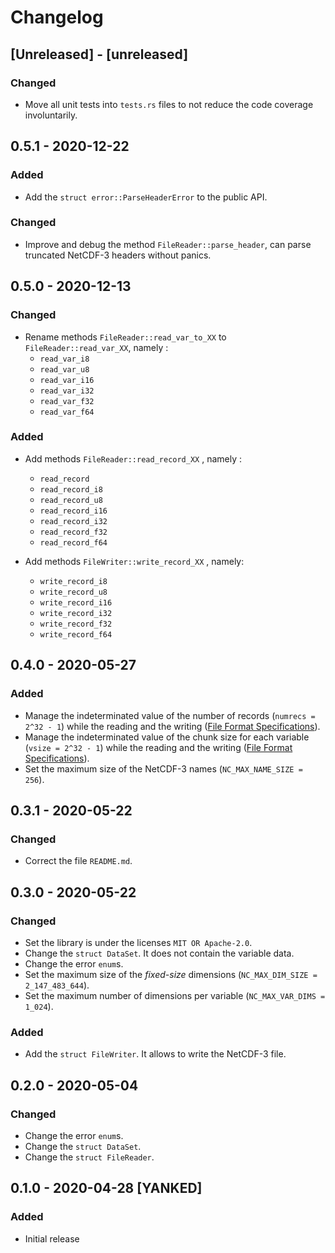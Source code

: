 # Changelog

## [Unreleased] - [unreleased]

### Changed

- Move all unit tests into `tests.rs` files to not reduce the code coverage involuntarily.

## 0.5.1 - 2020-12-22

### Added

- Add the `struct error::ParseHeaderError` to the public API.

### Changed

- Improve and debug the method `FileReader::parse_header`, can parse truncated NetCDF-3 headers without panics.

## 0.5.0 - 2020-12-13

### Changed

- Rename methods `FileReader::read_var_to_XX` to `FileReader::read_var_XX`, namely :
    - `read_var_i8`
    - `read_var_u8`
    - `read_var_i16`
    - `read_var_i32`
    - `read_var_f32`
    - `read_var_f64`

### Added

- Add methods `FileReader::read_record_XX` , namely :
    - `read_record`
    - `read_record_i8`
    - `read_record_u8`
    - `read_record_i16`
    - `read_record_i32`
    - `read_record_f32`
    - `read_record_f64`

- Add methods `FileWriter::write_record_XX` , namely:
    - `write_record_i8`
    - `write_record_u8`
    - `write_record_i16`
    - `write_record_i32`
    - `write_record_f32`
    - `write_record_f64`

## 0.4.0 - 2020-05-27

### Added

- Manage the indeterminated value of the number of records (`numrecs = 2^32 - 1`) while the reading and the writing ([File Format Specifications][File_Format_Specs]).
- Manage the indeterminated value of the chunk size for each variable (`vsize = 2^32 - 1`) while the reading and the writing ([File Format Specifications][File_Format_Specs]).
- Set the maximum size of the NetCDF-3 names (`NC_MAX_NAME_SIZE = 256`).

[File_Format_Specs]: https://www.unidata.ucar.edu/software/netcdf/docs/file_format_specifications.html

## 0.3.1 - 2020-05-22

### Changed

- Correct the file `README.md`.

## 0.3.0 - 2020-05-22

### Changed

- Set the library is under the licenses `MIT OR Apache-2.0`.
- Change the `struct DataSet`. It does not contain the variable data.
- Change the error `enum`s.
- Set the maximum size of the *fixed-size* dimensions (`NC_MAX_DIM_SIZE = 2_147_483_644`).
- Set the maximum number of dimensions per variable (`NC_MAX_VAR_DIMS = 1_024`).

### Added

- Add the `struct FileWriter`. It allows to write the NetCDF-3 file.

## 0.2.0 - 2020-05-04

### Changed

- Change the error `enum`s.
- Change the `struct DataSet`.
- Change the `struct FileReader`.

## 0.1.0 - 2020-04-28 [YANKED]

### Added

- Initial release

